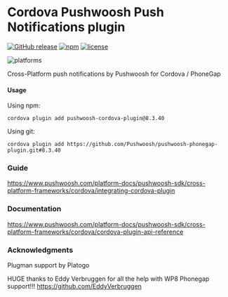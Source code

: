 Cordova Pushwoosh Push Notifications plugin
===================================================

[![GitHub release](https://img.shields.io/github/release/Pushwoosh/pushwoosh-phonegap-plugin.svg?style=flat-square)](https://github.com/Pushwoosh/pushwoosh-phonegap-plugin/releases) 
[![npm](https://img.shields.io/npm/v/pushwoosh-cordova-plugin.svg)](https://www.npmjs.com/package/pushwoosh-cordova-plugin)
[![license](https://img.shields.io/npm/l/pushwoosh-cordova-plugin.svg)](https://www.npmjs.com/package/pushwoosh-cordova-plugin)

![platforms](https://img.shields.io/badge/platforms-android%20%7C%20ios%20%7C%20wp8%20%7C%20windows%20-yellowgreen.svg)

Cross-Platform push notifications by Pushwoosh for Cordova / PhoneGap

#### Usage

Using npm:

```
cordova plugin add pushwoosh-cordova-plugin@8.3.40
```

Using git:

```
cordova plugin add https://github.com/Pushwoosh/pushwoosh-phonegap-plugin.git#8.3.40
```

### Guide

https://www.pushwoosh.com/platform-docs/pushwoosh-sdk/cross-platform-frameworks/cordova/integrating-cordova-plugin

### Documentation

https://www.pushwoosh.com/platform-docs/pushwoosh-sdk/cross-platform-frameworks/cordova/cordova-plugin-api-reference

### Acknowledgments
Plugman support by Platogo

HUGE thanks to Eddy Verbruggen for all the help with WP8 Phonegap support!!!
https://github.com/EddyVerbruggen
